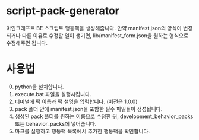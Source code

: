 # script-pack-generator

마인크래프트 BE 스크립트 행동팩을 생성해줍니다.
만약 manifest.json의 양식이 변경되거나 다른 이유로 수정할 일이 생기면, 
lib/manifest_form.json을 원하는 형식으로 수정해주면 됩니다.

# 사용법
0. python을 설치합니다.
1. execute.bat 파일을 실행시킵니다. 
2. 터미널에 팩 이름과 팩 설명을 입력합니다. (버전은 1.0.0)
3. pack 폴더 안에 manifest.json을 포함한 필수 파일들이 생성됩니다.
4. 생성된 pack 폴더를 원하는 이름으로 수정한 뒤, development_behavior_packs 또는 behavior_packs에 넣어줍니다.
5. 마크를 실행하고 행동팩 목록에서 추가한 행동팩을 확인합니다. 
